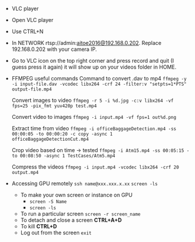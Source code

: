 - VLC player
 - Open VLC player
 - Use CTRL+N
 - In NETWORK rtsp://admin:aitoe2016@192.168.0.202. Replace  192.168.0.202 with your camera IP.
 - Go to VLC icon on the top right corner and press record and quit (I guess press it again) it will show up on your videos folder in HOME.

- FFMPEG useful commands
  Command to convert .dav to mp4
  `ffmpeg -y -i input-file.dav -vcodec libx264 -crf 24 -filter:v "setpts=1*PTS" output-file.mp4`

  Convert images to video
  `ffmpeg -r 5 -i %d.jpg -c:v libx264 -vf fps=25 -pix_fmt yuv420p test.mp4`

  Convert video to images
  `ffmpeg -i input.mp4 -vf fps=1 out%d.png`

  Extract time from video
  `ffmpeg -i officeBaggageDetection.mp4 -ss 00:00:05 -to 00:00:20 -c copy -async 1 officeBaggageDetectionCut.mp4`

  Crop video based on time → tested
  `ffmpeg -i Atm15.mp4 -ss 00:05:15 -to 00:08:50 -async 1 TestCases/Atm5.mp4`

  Compress the videos 
  `ffmpeg -i input.mp4 -vcodec libx264 -crf 20 output.mp4`

- Accessing GPU remotely
  `ssh name@xxx.xxx.x.xx` 
  `screen -ls`
  - To make your own screen or instance on GPU
    - `screen -S Name`
    - `screen -ls`
  - To run a particular screen
    `screen -r screen_name`
  - To detach and close a screen
    **CTRL+A+D** 
  - To kill 
    **CTRL+D**
  - Log out from the screen
    `exit`


